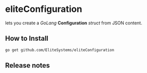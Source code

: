# eliteConfiguration 

lets you create a *GoLang* **Configuration** *struct* from JSON content.

## How to Install

```bash
go get github.com/EliteSystems/eliteConfiguration
```

## Release notes